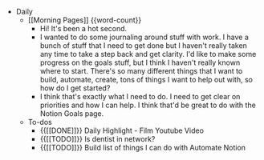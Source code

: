 - Daily
    - [[Morning Pages]] {{word-count}}
        - Hi! It's been a hot second.
        - I wanted to do some journaling around stuff with work. I have a bunch of stuff that I need to get done but I haven't really taken any time to take a step back and get clarity. I'd like to make some progress on the goals stuff, but I think I haven't really known where to start. There's so many different things that I want to build, automate, create, tons of things I want to help out with, so how do I get started?
        - I think that's exactly what I need to do. I need to get clear on priorities and how I can help. I think that'd be great to do with the Notion Goals page.
    - To-dos
        - {{[[DONE]]}} Daily Highlight - Film Youtube Video
        - {{[[TODO]]}} Is dentist in network?
        - {{[[TODO]]}} Build list of things I can do with Automate Notion
